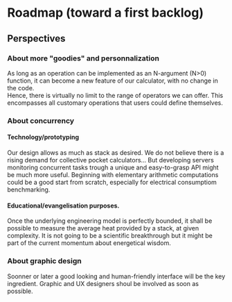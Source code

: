 # Roadmap (toward a first backlog)


## Perspectives
### About more "goodies" and personnalization
As long as an operation can be implemented as an N-argument (N>0) function, 
it can become a new feature of our calculator, with no change in the code.  
Hence, there is virtually no limit to the range of operators we can offer. 
This encompasses all customary operations that users could define themselves.

### About concurrency

#### Technology/prototyping
Our design allows as much as stack as desired.
We do not believe there is a rising demand for collective pocket calculators… 
But developing servers monitoring concurrent tasks trough a unique and easy-to-grasp API might be much more useful.
Beginning with elementary arithmetic computations could be a good start from scratch, especially for electrical consumptiom benchmarking.


#### Educational/evangelisation  purposes.
Once the underlying engineering model is perfectly bounded, it shall be possible to measure the average heat provided by a stack, at given complexity.
It is not going to be a scientific breakthrough but it might be part of the current momentum about energetical wisdom.


### About graphic design
Soonner or later a good looking and human-friendly interface will be the key ingredient. Graphic and UX designers shoul be involved as soon as possible. 
